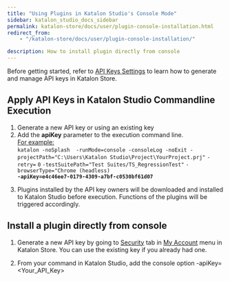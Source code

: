 ```yaml
---
title: "Using Plugins in Katalon Studio's Console Mode"
sidebar: katalon_studio_docs_sidebar
permalink: katalon-store/docs/user/plugin-console-installation.html
redirect_from:
    - "/katalon-store/docs/user/plugin-console-installation/"

description: How to install plugin directly from console
---
```


Before getting started, refer to [API Keys Settings](https://docs.katalon.com/katalon-store/docs/user/API-key.html) to learn how to generate and manage API keys in Katalon Store.

## Apply API Keys in Katalon Studio Commandline Execution


1.  Generate a new API key or using an existing key
2.  Add the **apiKey** parameter to the execution command line. \
<span style="text-decoration:underline;">For example:</span> \
`katalon -noSplash  -runMode=console -consoleLog -noExit -projectPath="C:\Users\Katalon Studio\Project\YourProject.prj"` `-retry=` `0` `-testSuitePath="Test Suites/TS_RegressionTest"` <code>-browserType="Chrome (headless) <strong>-apiKey=e4c46ee7-0179-4309-a7bf-c0530bf61d07 \
</strong></code>
3.  Plugins installed by the API key owners will be downloaded and installed to Katalon Studio before execution. Functions of the plugins will be triggered accordingly.

## Install a plugin directly from console

1. Generate a new API key by going to [Security](https://store.katalon.com/account#security-content) tab in [My Account](https://store.katalon.com/account) menu in Katalon Store. You can use the existing key if you already had one.

2. From your command in Katalon Studio, add the console option -apiKey=<Your_API_Key>
